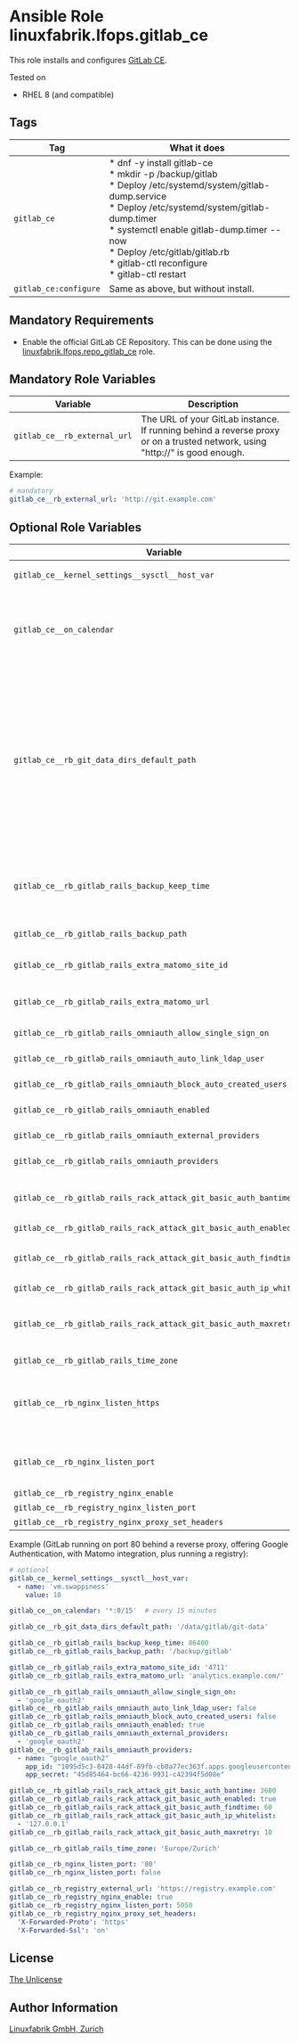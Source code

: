 # Ansible Role linuxfabrik.lfops.gitlab_ce

This role installs and configures [GitLab CE](https://about.gitlab.com/).

Tested on

* RHEL 8 (and compatible)


## Tags

| Tag                   | What it does                           |
| ---                   | ------------                           |
| `gitlab_ce`           | * dnf -y install gitlab-ce<br>* mkdir -p /backup/gitlab<br>* Deploy /etc/systemd/system/gitlab-dump.service<br>* Deploy /etc/systemd/system/gitlab-dump.timer<br>* systemctl enable gitlab-dump.timer --now<br>* Deploy /etc/gitlab/gitlab.rb<br>* gitlab-ctl reconfigure<br>* gitlab-ctl restart
| `gitlab_ce:configure` | Same as above, but without install. |


## Mandatory Requirements

* Enable the official GitLab CE Repository. This can be done using the [linuxfabrik.lfops.repo_gitlab_ce](https://github.com/Linuxfabrik/lfops/tree/main/roles/repo_gitlab_ce) role.


## Mandatory Role Variables

| Variable              | Description                                                         |
| --------              | -----------                                                         |
| `gitlab_ce__rb_external_url` | The URL of your GitLab instance. If running behind a reverse proxy or on a trusted network, using "http://" is good enough. |

Example:
```yaml
# mandatory
gitlab_ce__rb_external_url: 'http://git.example.com'
```


## Optional Role Variables

| Variable | Description | Default Value |
| -------- | ----------- | ------------- |
| `gitlab_ce__kernel_settings__sysctl__host_var` | Kernel settings | `[{ name: 'vm.swappiness', value: 10 }]` |
| `gitlab_ce__on_calendar` | The `OnCalendar` definition for the GitLab Backup. Have a look at `man systemd.time(7)` for the format. | `'*-*-* 23:{{ 59 | random(seed=inventory_hostname) }}'` |
| `gitlab_ce__rb_git_data_dirs_default_path` | For setting up different data storing directory. If missing, the directory will be created by GitLab. If you want to use a single non-default directory to store git data use a path that doesn't contain symlinks. [Docs](https://docs.gitlab.com/omnibus/settings/configuration.html#store-git-data-in-an-alternative-directory) | unset |
| `gitlab_ce__rb_gitlab_rails_backup_keep_time` | The duration in seconds to keep backups before they are allowed to be deleted | `86400` |
| `gitlab_ce__rb_gitlab_rails_backup_path` | Backup Settings. [Docs](https://docs.gitlab.com/omnibus/settings/backups.html) | `'/backup/gitlab'` |
| `gitlab_ce__rb_gitlab_rails_extra_matomo_site_id` | Extra customization for Matomo | unset |
| `gitlab_ce__rb_gitlab_rails_extra_matomo_url` | Extra customization for Matomo | unset |
| `gitlab_ce__rb_gitlab_rails_omniauth_allow_single_sign_on` | OmniAuth Settings. [Docs](https://docs.gitlab.com/ee/integration/omniauth.html) | unset |
| `gitlab_ce__rb_gitlab_rails_omniauth_auto_link_ldap_user` | OmniAuth Settings. [Docs](https://docs.gitlab.com/ee/integration/omniauth.html) | unset |
| `gitlab_ce__rb_gitlab_rails_omniauth_block_auto_created_users` | OmniAuth Settings. [Docs](https://docs.gitlab.com/ee/integration/omniauth.html) | unset |
| `gitlab_ce__rb_gitlab_rails_omniauth_enabled` | OmniAuth Settings. [Docs](https://docs.gitlab.com/ee/integration/omniauth.html) | unset |
| `gitlab_ce__rb_gitlab_rails_omniauth_external_providers` | OmniAuth Settings. [Docs](https://docs.gitlab.com/ee/integration/omniauth.html) | unset |
| `gitlab_ce__rb_gitlab_rails_omniauth_providers` | OmniAuth Settings. [Docs](https://docs.gitlab.com/ee/integration/omniauth.html) | unset |
| `gitlab_ce__rb_gitlab_rails_rack_attack_git_basic_auth_bantime` | Ban an IP for x seconds after too many auth attempts | `3600` |
| `gitlab_ce__rb_gitlab_rails_rack_attack_git_basic_auth_enabled` |  | `true` |
| `gitlab_ce__rb_gitlab_rails_rack_attack_git_basic_auth_findtime` | Reset the auth attempt counter per IP after x seconds | `60` |
| `gitlab_ce__rb_gitlab_rails_rack_attack_git_basic_auth_ip_whitelist` |  | `['127.0.0.1']` |
| `gitlab_ce__rb_gitlab_rails_rack_attack_git_basic_auth_maxretry` | Limit the number of Git HTTP authentication attempts per IP | `10` |
| `gitlab_ce__rb_gitlab_rails_time_zone` | [Docs](https://gitlab.com/gitlab-org/omnibus-gitlab/blob/master/doc/settings/gitlab.yml.md) | `'Europe/Zurich'` |
| `gitlab_ce__rb_nginx_listen_https` | Override only if your reverse proxy internally communicates over HTTP. [Docs](https://docs.gitlab.com/omnibus/settings/nginx.html#supporting-proxied-ssl) | unset |
| `gitlab_ce__rb_nginx_listen_port` | Override only if you use a reverse proxy. [Docs](https://docs.gitlab.com/omnibus/settings/nginx.html#setting-the-nginx-listen-port) | unset |
| `gitlab_ce__rb_registry_nginx_enable` | Registry NGINX | unset |
| `gitlab_ce__rb_registry_nginx_listen_port` | Registry NGINX | unset |
| `gitlab_ce__rb_registry_nginx_proxy_set_headers` | Registry NGINX | unset |

Example (GitLab running on port 80 behind a reverse proxy, offering Google Authentication, with Matomo integration, plus running a registry):
```yaml
# optional
gitlab_ce__kernel_settings__sysctl__host_var:
  - name: 'vm.swappiness'
    value: 10

gitlab_ce__on_calendar: '*:0/15'  # every 15 minutes

gitlab_ce__rb_git_data_dirs_default_path: '/data/gitlab/git-data'

gitlab_ce__rb_gitlab_rails_backup_keep_time: 86400
gitlab_ce__rb_gitlab_rails_backup_path: '/backup/gitlab'

gitlab_ce__rb_gitlab_rails_extra_matomo_site_id: '4711'
gitlab_ce__rb_gitlab_rails_extra_matomo_url: 'analytics.example.com/'

gitlab_ce__rb_gitlab_rails_omniauth_allow_single_sign_on:
  - 'google_oauth2'
gitlab_ce__rb_gitlab_rails_omniauth_auto_link_ldap_user: false
gitlab_ce__rb_gitlab_rails_omniauth_block_auto_created_users: false
gitlab_ce__rb_gitlab_rails_omniauth_enabled: true
gitlab_ce__rb_gitlab_rails_omniauth_external_providers:
  - 'google_oauth2'
gitlab_ce__rb_gitlab_rails_omniauth_providers:
  - name: "google_oauth2"
    app_id: "1095d5c3-8428-44df-89fb-cb0a77ec363f.apps.googleusercontent.com"
    app_secret: "45d85464-bc66-4236-9931-c42394f5d08e"

gitlab_ce__rb_gitlab_rails_rack_attack_git_basic_auth_bantime: 3600
gitlab_ce__rb_gitlab_rails_rack_attack_git_basic_auth_enabled: true
gitlab_ce__rb_gitlab_rails_rack_attack_git_basic_auth_findtime: 60
gitlab_ce__rb_gitlab_rails_rack_attack_git_basic_auth_ip_whitelist:
  - '127.0.0.1'
gitlab_ce__rb_gitlab_rails_rack_attack_git_basic_auth_maxretry: 10

gitlab_ce__rb_gitlab_rails_time_zone: 'Europe/Zurich'

gitlab_ce__rb_nginx_listen_port: '80'
gitlab_ce__rb_nginx_listen_port: false

gitlab_ce__rb_registry_external_url: 'https://registry.example.com'
gitlab_ce__rb_registry_nginx_enable: true
gitlab_ce__rb_registry_nginx_listen_port: 5050
gitlab_ce__rb_registry_nginx_proxy_set_headers:
  'X-Forwarded-Proto': 'https'
  'X-Forwarded-Ssl': 'on'
```


## License

[The Unlicense](https://unlicense.org/)


## Author Information

[Linuxfabrik GmbH, Zurich](https://www.linuxfabrik.ch)
